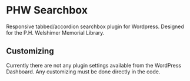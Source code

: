 # PHW Searchbox
Responsive tabbed/accordion searchbox plugin for Wordpress. Designed for the P.H. Welshimer Memorial Library.

## Customizing
Currently there are not any plugin settings available from the WordPress Dashboard. Any customizing must be done directly in the code.

